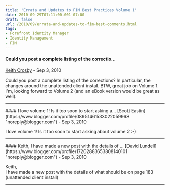 ```yaml
---
title: 'Errata and Updates to FIM Best Practices Volume 1'
date: 2010-09-29T07:11:00.001-07:00
draft: false
url: /2010/09/errata-and-updates-to-fim-best-comments.html
tags: 
- Forefront Identity Manager
- Identity Management
- FIM
---
```


#### Could you post a complete listing of the correctio...
[Keith Crosby](https://www.blogger.com/profile/13416728309090644719 "noreply@blogger.com") - <time datetime="2010-09-29T07:22:36.791-07:00">Sep 3, 2010</time>

Could you post a complete listing of the corrections? In particular, the changes around the unattended client install. BTW, great job on Volume 1. I'm, looking forward to Volume 2 (and an eBook version would be great as well).
<hr />
#### I love volume 1! Is it too soon to start asking a...
[Scott Eastin](https://www.blogger.com/profile/08951461533022059968 "noreply@blogger.com") - <time datetime="2010-09-29T10:06:45.898-07:00">Sep 3, 2010</time>

I love volume 1! Is it too soon to start asking about volume 2 :-)
<hr />
#### Keith, I have made a new post with the details of ...
[David Lundell](https://www.blogger.com/profile/17202883653808140101 "noreply@blogger.com") - <time datetime="2010-09-29T15:30:52.930-07:00">Sep 3, 2010</time>

Keith,  
I have made a new post with the details of what should be on page 183 (unattended client install)
<hr />
